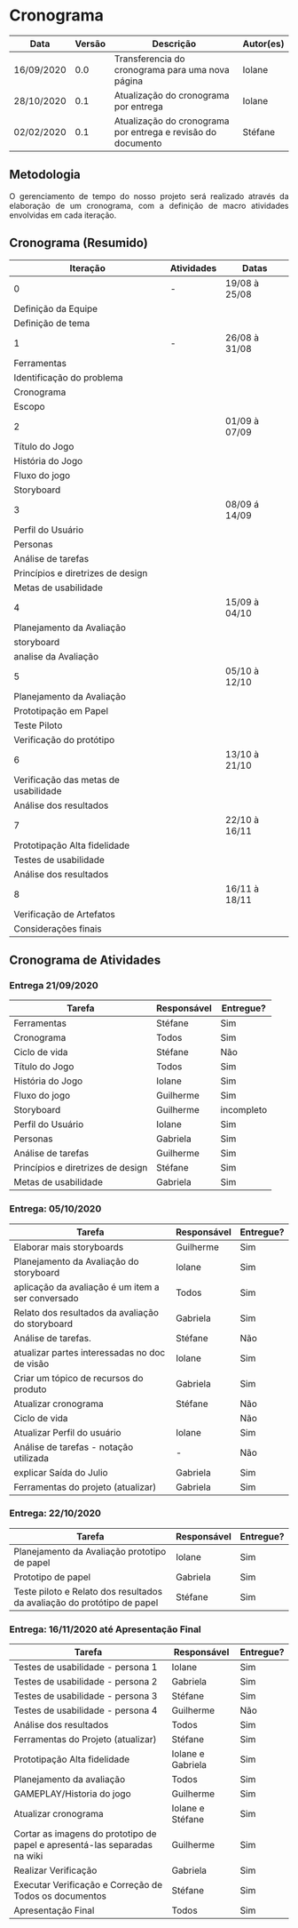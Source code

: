 # Cronograma

Data | Versão | Descrição | Autor(es)
---------- | --- | -------------------------------------------------| -----
16/09/2020 | 0.0 | Transferencia do cronograma para uma nova página | Iolane
28/10/2020 | 0.1 | Atualização do cronograma por entrega| Iolane
02/02/2020 | 0.1 | Atualização do cronograma por entrega e revisão do documento | Stéfane

## Metodologia

<p align="justify">O gerenciamento de tempo  do nosso projeto será realizado através da elaboração de um cronograma, com a definição de macro atividades envolvidas em cada iteração. </p>

## Cronograma (Resumido)

Iteração | Atividades |Datas
------ | ------- | ------
0 | -|19/08 à 25/08
 | Definição da Equipe | 
 |Definição de tema | 
1 | - | 26/08 à 31/08
| Ferramentas |
|Identificação do problema |
|Cronograma |
| Escopo |
2 | | 01/09 à 07/09
|Título do Jogo |
| História do Jogo |
| Fluxo do jogo |
| Storyboard |
3 | | 08/09 á 14/09
| Perfil do Usuário |
| Personas |
| Análise de tarefas |
| Princípios e diretrizes de design |
| Metas de usabilidade |
4 | | 15/09 à 04/10
| Planejamento da Avaliação |
| storyboard |
| analise da Avaliação |
5 | | 05/10 à 12/10
| Planejamento da Avaliação |
| Prototipação em Papel |
| Teste Piloto |
| Verificação do protótipo |
6 | | 13/10 à 21/10
| Verificação das metas de usabilidade |
| Análise dos resultados |
7 | | 22/10 à 16/11
| Prototipação Alta fidelidade |
| Testes de usabilidade |
| Análise dos resultados |
8 | | 16/11 à 18/11
| Verificação de Artefatos |
|Considerações finais |

## Cronograma de Atividades

### Entrega 21/09/2020

Tarefa	|	Responsável | Entregue?
------  | ----------- | ---------
Ferramentas	| 	Stéfane | Sim
Cronograma | Todos | Sim
Ciclo de vida |	Stéfane | Não
Título do Jogo | Todos | Sim
História do Jogo |	Iolane | Sim
Fluxo do jogo | Guilherme | Sim
Storyboard | Guilherme | incompleto
Perfil do Usuário |	Iolane | Sim
Personas |	Gabriela | Sim
Análise de tarefas | Guilherme | Sim
Princípios e diretrizes de design |	Stéfane | Sim
Metas de usabilidade | Gabriela | Sim

### Entrega: 05/10/2020

Tarefa | Responsável | Entregue?
------ | ------- | -------
Elaborar mais storyboards |	Guilherme | Sim
Planejamento da Avaliação do storyboard | Iolane | Sim
aplicação da avaliação	é um item a ser conversado |	Todos | Sim
Relato dos resultados da avaliação do storyboard |	Gabriela | Sim
Análise de tarefas.	|	Stéfane | Não
atualizar partes interessadas no doc de visão |Iolane | Sim
Criar um tópico de recursos do produto |	Gabriela | Sim
Atualizar cronograma |	Stéfane | Não
Ciclo de vida | | Não
Atualizar Perfil do usuário | Iolane | Sim
Análise de tarefas - notação utilizada | - | Não	
explicar Saída do Julio | Gabriela | Sim
Ferramentas do projeto (atualizar) | Gabriela | Sim
	
### Entrega: 22/10/2020

Tarefa |	Responsável | Entregue?
------ | ------- | -------
Planejamento da Avaliação prototipo de papel | Iolane | Sim
Prototipo de papel | Gabriela | Sim
Teste piloto e Relato dos resultados da avaliação do protótipo de papel | Stéfane | Sim

### Entrega: 16/11/2020 até Apresentação Final

Tarefa |	Responsável | Entregue? |
------ | ------- | -------
Testes de usabilidade - persona 1  |  Iolane  |  Sim  |
Testes de usabilidade - persona 2  |  Gabriela  |  Sim  |
Testes de usabilidade - persona 3  |  Stéfane   |  Sim  |
Testes de usabilidade - persona 4  |  Guilherme  |  Não |
Análise dos resultados | Todos   |  Sim  |
Ferramentas do Projeto (atualizar) | Stéfane   |  Sim  |
Prototipação Alta fidelidade  |  Iolane e Gabriela  |  Sim  |
Planejamento da avaliação  |  Todos  | Sim   |
GAMEPLAY/Historia do jogo  | Guilherme   | Sim   |
Atualizar cronograma |  Iolane e Stéfane  | Sim  |
Cortar as imagens do prototipo de papel e apresentá-las separadas na wiki  | Guilherme   |  Sim  |
Realizar Verificação  |   Gabriela | Sim   |
Executar Verificação e Correção de Todos os documentos  | Stéfane   | Sim   |
Apresentação Final  |  Todos  |  Sim  |


